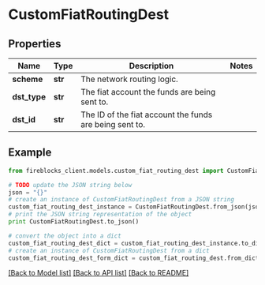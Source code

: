 # CustomFiatRoutingDest


## Properties
Name | Type | Description | Notes
------------ | ------------- | ------------- | -------------
**scheme** | **str** | The network routing logic. | 
**dst_type** | **str** | The fiat account the funds are being sent to. | 
**dst_id** | **str** | The ID of the fiat account the funds are being sent to. | 

## Example

```python
from fireblocks_client.models.custom_fiat_routing_dest import CustomFiatRoutingDest

# TODO update the JSON string below
json = "{}"
# create an instance of CustomFiatRoutingDest from a JSON string
custom_fiat_routing_dest_instance = CustomFiatRoutingDest.from_json(json)
# print the JSON string representation of the object
print CustomFiatRoutingDest.to_json()

# convert the object into a dict
custom_fiat_routing_dest_dict = custom_fiat_routing_dest_instance.to_dict()
# create an instance of CustomFiatRoutingDest from a dict
custom_fiat_routing_dest_form_dict = custom_fiat_routing_dest.from_dict(custom_fiat_routing_dest_dict)
```
[[Back to Model list]](../README.md#documentation-for-models) [[Back to API list]](../README.md#documentation-for-api-endpoints) [[Back to README]](../README.md)


